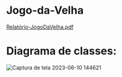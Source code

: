 # Jogo-da-Velha
[Relatório-JogoDaVelha.pdf](https://github.com/carlosalexandre422/Jogo-da-Velha/files/11716497/Relatorio-JogoDaVelha.pdf)

# Diagrama de classes:
![Captura de tela 2023-06-10 144621](https://github.com/carlosalexandre422/Jogo-da-Velha/assets/106106048/3485c96a-f071-47c4-a9cf-fe6453b587a9)
